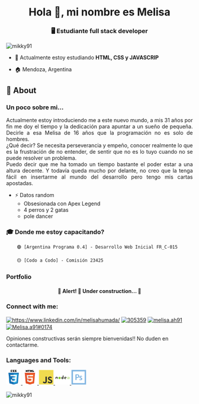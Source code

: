 
<h1 align="center">Hola 👋, mi nombre es Melisa</h1>  
<h3 align="center">🖥 Estudiante full stack developer</h3>

<p align="left"> <img src="https://komarev.com/ghpvc/?username=mikky91&label=Profile%20views&color=0e75b6&style=flat" alt="mikky91" /> </p>

- 🌱 Actualmente estoy estudiando **HTML, CSS y JAVASCRIP**

- 🏠 Mendoza, Argentina


## :dart: About ##

<h3 align="left"> Un poco sobre mi... </h3>
<p align="justify">
Actualmente estoy introduciendo me a este nuevo mundo, a mis 31 años por fin me doy el tiempo y la dedicación para apuntar a un sueño de pequeña. Decirle a esa Melisa de 16 años que la programación no es solo de hombres.<br> 
¿Qué decir? Se necesita perseverancia y empeño, conocer realmente lo que es la frustración de no entender, de sentir que no es lo tuyo cuando no se puede resolver un problema.<br>
Puedo decir que me ha tomado un tiempo bastante el poder estar a una altura decente. Y todavía queda mucho por delante, no creo que la tenga fácil en insertarme al mundo del desarrollo pero tengo mis cartas apostadas. 
</p>

- ⚡ Datos random <br>
    * Obsesionada con Apex Legend
    * 4 perros y 2 gatas
    * pole dancer

<h3 align="left"> 🎓 Donde me estoy capacitando? </h3>

        🟣 [Argentina Programa 0.4] - Desarrollo Web Inicial FR_C-015

        🟡 [Codo a Codo] - Comisión 23425

<h3 align="left"> Portfolio </h3>

<h4 align="center"> 
	🚧  Alert! 🚀 Under construction...  🚧
</h4> 


<h3 align="left">Connect with me:</h3>
<p align="left">
<a href="https://linkedin.com/in/melisahumada/" target="_blank"><img align="center" src="https://raw.githubusercontent.com/rahuldkjain/github-profile-readme-generator/master/src/images/icons/Social/linked-in-alt.svg" alt="https://www.linkedin.com/in/melisahumada/" height="30" width="40" /></a>
<a href="https://stackoverflow.com/users/21497242" target="_blank"><img align="center" src="https://raw.githubusercontent.com/rahuldkjain/github-profile-readme-generator/master/src/images/icons/Social/stack-overflow.svg" alt="305359" height="30" width="40" /></a>
<a href="https://instagram.com/melisa.ah91" target="_blank"><img align="center" src="https://raw.githubusercontent.com/rahuldkjain/github-profile-readme-generator/master/src/images/icons/Social/instagram.svg" alt="melisa.ah91" height="30" width="40" /></a>
<a href="https://discord.gg/Melisa.a91#0174" target="_blank"><img align="center" src="https://raw.githubusercontent.com/rahuldkjain/github-profile-readme-generator/master/src/images/icons/Social/discord.svg" alt="Melisa.a91#0174" height="30" width="40" /></a>
</p>

Opiniones constructivas serán siempre bienvenidas!! No duden en contactarme.

<h3 align="left">Languages and Tools:</h3>
<p align="left"> <a href="https://www.w3schools.com/css/" target="_blank" rel="noreferrer"> <img src="https://raw.githubusercontent.com/devicons/devicon/master/icons/css3/css3-original-wordmark.svg" alt="css3" width="40" height="40"/> </a> <a href="https://www.w3.org/html/" target="_blank" rel="noreferrer"> <img src="https://raw.githubusercontent.com/devicons/devicon/master/icons/html5/html5-original-wordmark.svg" alt="html5" width="40" height="40"/> </a> <a href="https://developer.mozilla.org/en-US/docs/Web/JavaScript" target="_blank" rel="noreferrer"> <img src="https://raw.githubusercontent.com/devicons/devicon/master/icons/javascript/javascript-original.svg" alt="javascript" width="40" height="40"/> </a> <a href="https://nodejs.org" target="_blank" rel="noreferrer"> <img src="https://raw.githubusercontent.com/devicons/devicon/master/icons/nodejs/nodejs-original-wordmark.svg" alt="nodejs" width="40" height="40"/> </a> <a href="https://www.photoshop.com/en" target="_blank" rel="noreferrer"> <img src="https://raw.githubusercontent.com/devicons/devicon/master/icons/photoshop/photoshop-line.svg" alt="photoshop" width="40" height="40"/> </a> </p>

<p><img align="center" src="https://github-readme-stats.vercel.app/api/top-langs?username=mikky91&show_icons=true&locale=en&layout=compact" alt="mikky91" /></p>

